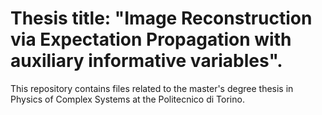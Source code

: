 # Thesis title: "Image Reconstruction via Expectation Propagation with auxiliary informative variables".
This repository contains files related to the master's degree thesis in Physics of Complex Systems at the Politecnico di Torino.
